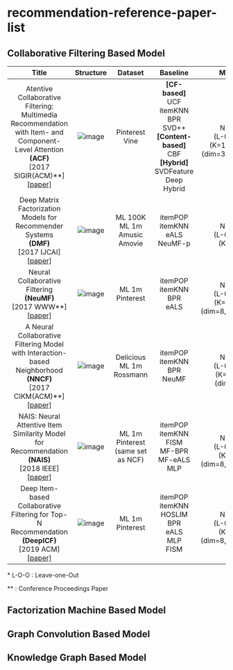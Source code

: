 # recommendation-reference-paper-list

## Collaborative Filtering Based Model
|Title|Structure|Dataset|Baseline|Metric|
|:---:|:---:|:---:|:---:|:---:|
|Atentive Collaborative Filtering: Multimedia Recommendation with Item- and Component-Level Attention </br> **(ACF)**</br> [2017 SIGIR(ACM)\*\*] </br>[[paper]][1]|![image](https://user-images.githubusercontent.com/67678405/120065206-1178c480-c0ab-11eb-8357-2097d3b3ff5c.png)|Pinterest</br>Vine|**[CF-based]**</br>UCF</br>itemKNN</br>BPR</br>SVD++</br>**[Content-based]**</br>CBF</br>**[Hybrid]**</br>SVDFeature</br>Deep Hybrid|HR</br>NDCG</br>(L-O-O\*)</br>(K=10~100)</br>(dim=32,64,128)|
|Deep Matrix Factorization Models for Recommender Systems </br> **(DMF)** </br> [2017 IJCAI] </br> [[paper]][2]|![image](https://user-images.githubusercontent.com/67678405/121487195-d19bd080-ca0c-11eb-81b0-9f6fcbe6bf0b.png)|ML 100K</br>ML 1m</br>Amusic</br>Amovie|itemPOP</br>itemKNN</br>eALS</br>NeuMF-p|HR</br>NDCG</br>(L-O-O\*)</br>(K=10)|
|Neural Collaborative Filtering </br> **(NeuMF)** </br> [2017 WWW\*\*] </br> [[paper]][3] |![image](https://user-images.githubusercontent.com/67678405/121765576-d5ebf900-cb86-11eb-8c77-59cb37adf873.png)|ML 1m</br>Pinterest|itemPOP</br>itemKNN</br>BPR</br>eALS|HR</br>NDCG</br>(L-O-O\*)</br>(K=1~10)</br>(dim=8,16,32,64)|
|A Neural Collaborative Filtering Model with Interaction-based Neighborhood</br>**(NNCF)**</br>[2017 CIKM(ACM)\*\*]</br>[[paper]][4]|![image](https://user-images.githubusercontent.com/67678405/121795239-def1ce80-cc49-11eb-95ac-c415624f21cd.png)|Delicious</br>ML 1m</br>Rossmann|itemPOP</br>itemKNN</br>BPR</br>NeuMF|HR</br>NDCG</br>(L-O-O\*)</br>(K=5,10)</br>(dim=32)|
|NAIS: Neural Attentive Item Similarity Model for Recommendation</br>**(NAIS)**</br>[2018 IEEE]</br>[[paper]][5]|![image](https://user-images.githubusercontent.com/67678405/121794784-22e2d480-cc46-11eb-9d56-4e46e7c9bde9.png)|ML 1m</br>Pinterest</br>(same set as NCF)|itemPOP</br>itemKNN</br>FISM</br>MF-BPR</br>MF-eALS</br>MLP|HR</br>NDCG</br>(L-O-O\*)</br>(K=10)</br>(dim=8,16,32,64)|
|Deep Item-based Collaborative Filtering for Top-N Recommendation </br> **(DeepICF)**</br>[2019 ACM]</br>[[paper]][6]|![image](https://user-images.githubusercontent.com/67678405/121867715-36bc3280-cd3b-11eb-9f8d-e96b24aaaebd.png)|ML 1m</br>Pinterest|itemPOP</br>itemKNN</br>HOSLIM</br>BPR</br>eALS</br>MLP</br>FISM|HR</br>NDCG</br>(L-O-O\*)</br>(K=10)</br>(dim=8,16,32,64)|


\* L-O-O : Leave-one-Out

\*\* : Conference Proceedings Paper

## Factorization Machine Based Model


## Graph Convolution Based Model


## Knowledge Graph Based Model



[1]:https://dl.acm.org/doi/abs/10.1145/3077136.3080797
[2]:https://www.ijcai.org/Proceedings/2017/0447.pdf
[3]:https://dl.acm.org/doi/abs/10.1145/3038912.3052569
[4]:https://dl.acm.org/doi/abs/10.1145/3132847.3133083
[5]:https://ieeexplore.ieee.org/abstract/document/8352808
[6]:https://dl.acm.org/doi/abs/10.1145/3314578
